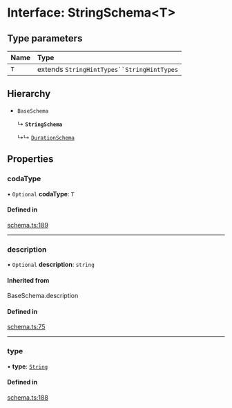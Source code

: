 # Interface: StringSchema<T\>

## Type parameters

| Name | Type |
| :------ | :------ |
| `T` | extends `StringHintTypes``StringHintTypes` |

## Hierarchy

- `BaseSchema`

  ↳ **`StringSchema`**

  ↳↳ [`DurationSchema`](DurationSchema.md)

## Properties

### codaType

• `Optional` **codaType**: `T`

#### Defined in

[schema.ts:189](https://github.com/coda/packs-sdk/blob/main/schema.ts#L189)

___

### description

• `Optional` **description**: `string`

#### Inherited from

BaseSchema.description

#### Defined in

[schema.ts:75](https://github.com/coda/packs-sdk/blob/main/schema.ts#L75)

___

### type

• **type**: [`String`](../enums/ValueType.md#string)

#### Defined in

[schema.ts:188](https://github.com/coda/packs-sdk/blob/main/schema.ts#L188)
